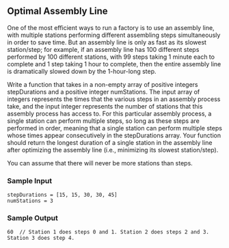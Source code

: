 
## Optimal Assembly Line

One of the most efficient ways to run a factory is to use an assembly line,
with multiple stations performing different assembling steps simultaneously
in order to save time. But an assembly line is only as fast as its slowest
station/step; for example, if an assembly line has 100 different steps
performed by 100 different stations, with 99 steps taking 1 minute each to
complete and 1 step taking 1 hour to complete, then the entire assembly line
is dramatically slowed down by the 1-hour-long step.

Write a function that takes in a non-empty array of positive integers
stepDurations and a positive integer numStations.
The input array of integers represents the times that the various steps in
an assembly process take, and the input integer represents the number of
stations that this assembly process has access to. For this particular
assembly process, a single station can perform multiple steps, so long as
these steps are performed in order, meaning that a single station can
perform multiple steps whose times appear consecutively in the
stepDurations array. Your function should return the longest
duration of a single station in the assembly line after optimizing the
assembly line (i.e., minimizing its slowest station/step).

You can assume that there will never be more stations than steps.

### Sample Input
```
stepDurations = [15, 15, 30, 30, 45]
numStations = 3
```

### Sample Output
```
60  // Station 1 does steps 0 and 1. Station 2 does steps 2 and 3. Station 3 does step 4.
```
